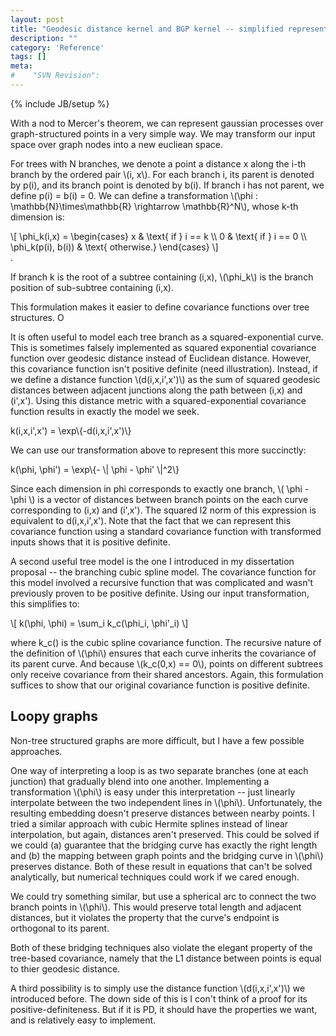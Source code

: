 ```yaml
---
layout: post
title: "Geodesic distance kernel and BGP kernel -- simplified representation"
description: ""
category: 'Reference'
tags: []
meta: 
#    "SVN Revision": 
---
```

{% include JB/setup %}

With a nod to Mercer's theorem, we can represent gaussian processes over graph-structured points in a very simple way.  We may transform our input space over graph nodes into a new eucliean space.  

For trees with N branches, we denote a point a distance x along the i-th branch by the ordered pair \\(i, x\\).  For each branch i, its parent is denoted by p(i), and its branch point is denoted by b(i).  If branch i has not parent, we define p(i) = b(i) = 0.  We can define a transformation \\(\phi : \mathbb{N}\times\mathbb{R} \rightarrow \mathbb{R}^N\\), whose k-th dimension is:
    
  <div>
  \[
    \phi_k(i,x) = \begin{cases}
        x & \text{ if } i == k \\
        0 & \text{ if } i == 0 \\
        \phi_k(p(i), b(i)) & \text{ otherwise.}
        \end{cases}
  \]
  </div>.

If branch k is the root of a subtree containing (i,x), \\(\phi_k\\) is the branch position of sub-subtree containing (i,x).  

This formulation makes it easier to define covariance functions over tree structures.  O

It is often useful to model each tree branch as a squared-exponential curve.  This is sometimes falsely implemented as squared exponential covariance function over geodesic distance instead of Euclidean distance.  However, this covariance function isn't positive definite (need illustration).  Instead, if we define a distance function \\(d(i,x,i',x')\\) as the sum of squared geodesic distances between adjacent junctions along the path between (i,x) and (i',x').  Using this distance metric with a squared-exponential covariance function results in exactly the model we seek.

<div>
  k(i,x,i',x') = \exp\{-d(i,x,i',x')\}
</div>

We can use our transformation above to represent this more succinctly:

<div>
  k(\phi, \phi') = \exp\{- \| \phi - \phi' \|^2\}
</div>

Since each dimension in phi corresponds to exactly one branch, \\( \phi - \phi \\) is a vector of distances between branch points on the each curve corresponding to (i,x) and (i',x').  The squared l2 norm of this expression is equivalent to d(i,x,i',x').  Note that the fact that we can represent this covariance function using a standard covariance function with transformed inputs shows that it is positive definite.  

A second useful tree model is the one I introduced in my dissertation proposal -- the branching cubic spline model.  The covariance function for this model involved a recursive function that was complicated and wasn't previously proven to be positive definite.  Using our input transformation, this simplifies to:
  
<div>
\[
  k(\phi, \phi) = \sum_i k_c(\phi_i, \phi'_i)
  \]
</div>

where k_c() is the cubic spline covariance function.  The recursive nature of the definition of \\(\phi\\) ensures that each curve inherits the covariance of its parent curve.  And because \\(k_c(0,x) == 0\\), points on different subtrees only receive covariance from their shared ancestors.  Again, this formulation suffices to show that our original covariance function is positive definite.

Loopy graphs
---------------

Non-tree structured graphs are more difficult, but I have a few possible approaches.

One way of interpreting a loop is as two separate branches (one at each junction) that gradually blend into one another.  Implementing a transformation \\(\phi\\) is easy under this interpretation -- just linearly interpolate between the two independent lines in \\(\phi\\).  Unfortunately, the resulting embedding doesn't preserve distances between nearby points. I tried a similar approach with cubic Hermite splines instead of linear interpolation, but again, distances aren't preserved.  This could be solved if we could (a) guarantee that the bridging curve has exactly the right length and (b) the mapping between graph points and the bridging curve in \\(\phi\\) preserves distance.  Both of these result in equations that can't be solved analytically, but numerical techniques could work if we cared enough.

We could try something similar, but use a spherical arc to connect the two branch points in \\(\phi\\).  This would preserve total length and adjacent distances, but it violates the property that the curve's endpoint is orthogonal to its parent.

Both of these bridging techniques also violate the elegant property of the tree-based covariance, namely that the L1 distance between points is equal to thier geodesic distance.

A third possibility is to simply use the distance function \\(d(i,x,i',x')\\) we introduced before.  The down side of this is I con't think of a proof for its positive-definiteness.  But if it is PD, it should have the properties we want, and is relatively easy to implement.
